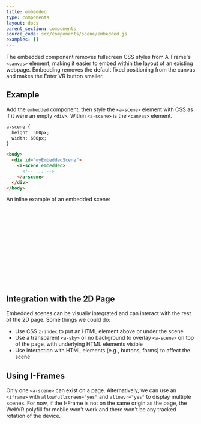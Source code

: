 ```yaml
---
title: embedded
type: components
layout: docs
parent_section: components
source_code: src/components/scene/embedded.js
examples: []
---
```


The embedded component removes fullscreen CSS styles from A-Frame's
`<canvas>` element, making it easier to embed within the layout of an
existing webpage.  Embedding removes the default fixed positioning from
the canvas and makes the Enter VR button smaller.

## Example

Add the `embedded` component, then style the `<a-scene>` element with CSS as if
it were an empty `<div>`. Within `<a-scene>` is the `<canvas>` element.

```html
a-scene {
  height: 300px;
  width: 600px;
}

<body>
  <div id="myEmbeddedScene">
    <a-scene embedded>
      <!-- ... -->
    </a-scene>
  </div>
</body>
```

An inline example of an embedded scene:

<script src="https://aframe.io/releases/1.0.2/aframe.min.js"></script>

<style>
  #myEmbeddedScene {
    width:100%;
    height:200px;
  }
</style>

<div id="myEmbeddedScene">
  <a-scene background="color: #ECECEC" embedded>
    <a-box position="-1 0.5 -3" rotation="0 45 0" color="#4CC3D9" shadow></a-box>
    <a-sphere position="0 1.25 -5" radius="1.25" color="#EF2D5E" shadow></a-sphere>
    <a-cylinder position="1 0.75 -3" radius="0.5" height="1.5" color="#FFC65D" shadow></a-cylinder>
    <a-plane position="0 0 -4" rotation="-90 0 0" width="4" height="4" color="#7BC8A4" shadow></a-plane>
  </a-scene>
</div>

## Integration with the 2D Page

Embedded scenes can be visually integrated and can interact with the rest of
the 2D page. Some things we could do:

- Use CSS `z-index` to put an HTML element above or under the scene
- Use a transparent `<a-sky>` or no background to overlay `<a-scene>` on top of the page, with underlying HTML elements visible
- Use interaction with HTML elements (e.g., buttons, forms) to affect the scene

## Using I-Frames

Only one `<a-scene>` can exist on a page. Alternatively, we can use an
`<iframe>` with `allowfullscreen="yes"` and `allowvr="yes"` to display multiple
scenes. For now, if the I-Frame is not on the same origin as the page, the
WebVR polyfill for mobile won't work and there won't be any tracked rotation of
the device.
